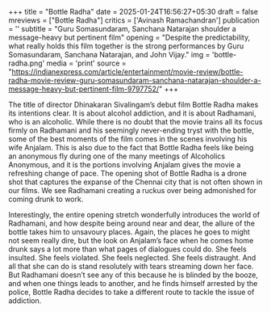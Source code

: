 +++
title = "Bottle Radha"
date = 2025-01-24T16:56:27+05:30
draft = false
mreviews = ["Bottle Radha"]
critics = ['Avinash Ramachandran']
publication = ''
subtitle = "Guru Somasundaram, Sanchana Natarajan shoulder a message-heavy but pertinent film"
opening = "Despite the predictability, what really holds this film together is the strong performances by Guru Somasundaram, Sanchana Natarajan, and John Vijay."
img = 'bottle-radha.png'
media = 'print'
source = "https://indianexpress.com/article/entertainment/movie-review/bottle-radha-movie-review-guru-somasundaram-sanchana-natarajan-shoulder-a-message-heavy-but-pertinent-film-9797752/"
+++

The title of director Dhinakaran Sivalingam’s debut film Bottle Radha makes its intentions clear. It is about alcohol addiction, and it is about Radhamani, who is an alcoholic. While there is no doubt that the movie trains all its focus firmly on Radhamani and his seemingly never-ending tryst with the bottle, some of the best moments of the film comes in the scenes involving his wife Anjalam. This is also due to the fact that Bottle Radha feels like being an anonymous fly during one of the many meetings of Alcoholics Anonymous, and it is the portions involving Anjalam gives the movie a refreshing change of pace. The opening shot of Bottle Radha is a drone shot that captures the expanse of the Chennai city that is not often shown in our films. We see Radhamani creating a ruckus over being admonished for coming drunk to work.

Interestingly, the entire opening stretch wonderfully introduces the world of Radhamani, and how despite being around near and dear, the allure of the bottle takes him to unsavoury places. Again, the places he goes to might not seem really dire, but the look on Anjalam’s face when he comes home drunk says a lot more than what pages of dialogues could do. She feels insulted. She feels violated. She feels neglected. She feels distraught. And all that she can do is stand resolutely with tears streaming down her face. But Radhamani doesn’t see any of this because he is blinded by the booze, and when one things leads to another, and he finds himself arrested by the police, Bottle Radha decides to take a different route to tackle the issue of addiction.
